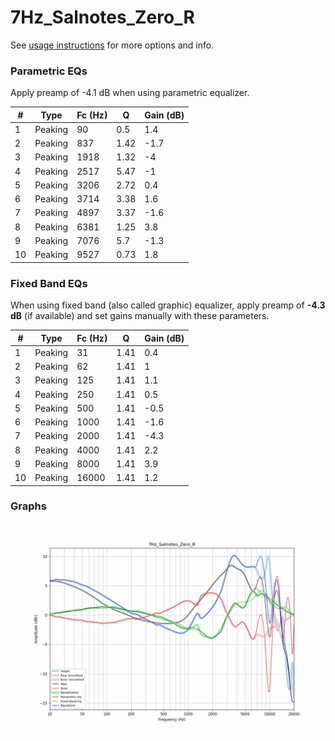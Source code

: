 # 7Hz_Salnotes_Zero_R
See [usage instructions](https://github.com/jaakkopasanen/AutoEq#usage) for more options and info.

### Parametric EQs
Apply preamp of -4.1 dB when using parametric equalizer.

|   # | Type    |   Fc (Hz) |    Q |   Gain (dB) |
|-----|---------|-----------|------|-------------|
|   1 | Peaking |        90 | 0.5  |         1.4 |
|   2 | Peaking |       837 | 1.42 |        -1.7 |
|   3 | Peaking |      1918 | 1.32 |        -4   |
|   4 | Peaking |      2517 | 5.47 |        -1   |
|   5 | Peaking |      3206 | 2.72 |         0.4 |
|   6 | Peaking |      3714 | 3.38 |         1.6 |
|   7 | Peaking |      4897 | 3.37 |        -1.6 |
|   8 | Peaking |      6381 | 1.25 |         3.8 |
|   9 | Peaking |      7076 | 5.7  |        -1.3 |
|  10 | Peaking |      9527 | 0.73 |         1.8 |

### Fixed Band EQs
When using fixed band (also called graphic) equalizer, apply preamp of **-4.3 dB** (if available) and set gains manually with these parameters.

|   # | Type    |   Fc (Hz) |    Q |   Gain (dB) |
|-----|---------|-----------|------|-------------|
|   1 | Peaking |        31 | 1.41 |         0.4 |
|   2 | Peaking |        62 | 1.41 |         1   |
|   3 | Peaking |       125 | 1.41 |         1.1 |
|   4 | Peaking |       250 | 1.41 |         0.5 |
|   5 | Peaking |       500 | 1.41 |        -0.5 |
|   6 | Peaking |      1000 | 1.41 |        -1.6 |
|   7 | Peaking |      2000 | 1.41 |        -4.3 |
|   8 | Peaking |      4000 | 1.41 |         2.2 |
|   9 | Peaking |      8000 | 1.41 |         3.9 |
|  10 | Peaking |     16000 | 1.41 |         1.2 |

### Graphs
![](./7Hz_Salnotes_Zero_R.png)
